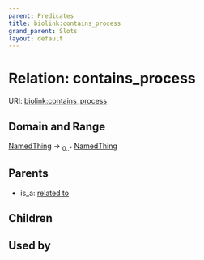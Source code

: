 ```yaml
---
parent: Predicates
title: biolink:contains_process
grand_parent: Slots
layout: default
---
```


# Relation: contains_process




URI: [biolink:contains_process](https://w3id.org/biolink/vocab/contains_process)

## Domain and Range

[NamedThing](NamedThing.md) ->  <sub>0..\*</sub> [NamedThing](NamedThing.md)

## Parents

 *  is_a: [related to](related_to.md)

## Children


## Used by

